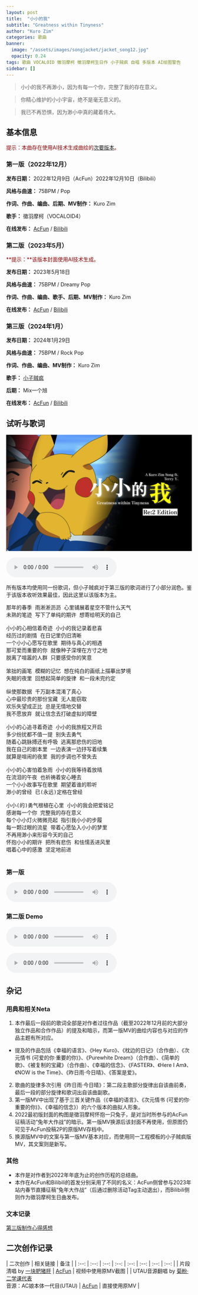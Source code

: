```yaml
---
layout: post
title:  "小小的我"
subtitle: "Greatness within Tinyness"
author: "Kuro Zim"
categories: 歌曲
banner: 
  image: "/assets/images/songjacket/jacket_song12.jpg"
  opacity: 0.24
tags: 歌曲 VOCALOID 徵羽摩柯 徵羽摩柯生日作 小子贼疯 自唱 多版本 AI绘图警告
sidebar: []
---
```


> 小小的我不再渺小，因为有每一个你，完整了我的存在意义。

> 你精心维护的小小宇宙，绝不是毫无意义的。

> 我已不再恐惧，因为渺小中真的藏着伟大。

## 基本信息

<font color="#8b0000">提示：本曲存在使用AI技术生成曲绘的</font>[次要版本](https://www.acfun.cn/v/ac400821875_2)<font color="#8b0000">。</font>

### 第一版（2022年12月）

**发布日期：** 2022年12月9日（AcFun）2022年12月10日（Bilibili）

**风格与曲速：** 75BPM / Pop

**作词、作曲、编曲、后期、MV制作：** Kuro Zim

**歌手：** 徵羽摩柯（VOCALOID4）

**在线发布：** [AcFun](https://www.acfun.cn/v/ac40082187) / [Bilibili](https://www.bilibili.com/video/BV1mP4y1Q7Yh/)

### 第二版（2023年5月）

<font color="#8b0000">**提示：**该版本封面使用AI技术生成。</font>

**发布日期：** 2023年5月18日

**风格与曲速：** 75BPM / Dreamy Pop

**作词、作曲、编曲、歌手、后期、MV制作：** Kuro Zim

**在线发布：** [AcFun](https://www.acfun.cn/v/ac41390699) / [Bilibili](https://www.bilibili.com/video/BV1Lu411x7fK/)

### 第三版（2024年1月）

**发布日期：** 2024年1月29日

**风格与曲速：** 75BPM / Rock Pop

**作词、作曲、编曲、MV制作：** Kuro Zim

**歌手：** [小子贼疯](https://www.acfun.cn/u/15232)

**后期：** Mix一个旭

**在线发布：** [AcFun](https://www.acfun.cn/v/ac43634103) / [Bilibili](https://www.bilibili.com/video/BV1ZV411Q7WK/)

## 试听与歌词

![这是图片](/assets/images/songjacket/jacket_song12sp.jpg "第三版特制封面")

<audio controls><source src="/assets/audio/song12v24pikachu.mp3" type="audio/mp3"></audio>

所有版本均使用同一份歌词，但小子贼疯对于第三版的歌词进行了小部分润色。鉴于该版本收听效果最佳，因此这里以该版本为主。

<pre>
那年的春季 雨淅淅沥沥 心里铺展着星空不管什么天气
未熟的笔迹 写下了单纯的期许 想寄给明天的自己 

小小的心相信着奇迹 小小的我记录着悲喜
经历过的剧情 在日记里仍旧清晰
一个小小心愿写在歌里 期待与真心的相遇
那可爱而重要的你 就像种子深埋在方寸之地
脱离了喧嚣的人群 只要感受你的笑意

笨拙的画笔 模糊的记忆 想在纯白的画纸上描摹出梦境
失眠的夜里 回想起简单的旋律 和一段未完约定

纵使那数据 千万副本混淆了真心
心中最珍贵的那份宝藏 无人能窃取
欢乐失望成正比 总是无情地交替
我不愿放弃 就让信念去打破虚拟的障壁

小小的心追寻着奇迹 小小的我旅程又开启
多少纷扰都不值一提 别失去勇气
随着心跳脉搏还有呼吸 逃离那悲伤的旧地
我在自己的剧本里 一边表演一边抒写着续集
就算是喧闹的夜里 我的步调也不曾失去

小小的心害怕着急雨 小小的我等待着放晴
在流泪的午夜 也祈祷着安心睡去
一个小小故事写在歌里 期望着谁的聆听
渺小的曾经 已(永远)定格在曾经

小小(的)勇气根植在心里 小小的我会把爱铭记
感谢每一个你 完整我的存在意义
每个小小灯火微微亮起 指引我小小的步履
每一颗过眼的流星 带着心愿坠入小小的梦里
不再用渺小来形容今天的自己
怀抱小小的期许 把所有悲伤 和怯懦丢进风里
唱着心中的感激 坚定地前进

</pre>

### 第一版

<audio controls><source src="/assets/audio/song12v22.mp3" type="audio/mp3"></audio>

### 第二版 Demo

<audio controls><source src="/assets/audio/song12v23mdemo.mp3" type="audio/mp3"></audio>

<audio controls><source src="/assets/audio/song12v23fdemo.mp3" type="audio/mp3"></audio>

## 杂记

### 用典和相关Neta

1. 本作最后一段前的歌词全部是对作者过往作品（截至2022年12月前的大部分独立作品和合作作品）的提及和暗示，而第一版MV的曲绘内容也与对应的作品主题有所对应。
* 提及的作品包括《幸福的语言》、《Hey Kuro》、《枕边的日记》（合作曲）、《次元情书 (可爱的你·重要的你)》、《Purewhite Dream》（合作曲）、《简单的歌》、《被复制的宝藏》（合作曲）、《幸福的信念》、《FASTER》、《Here I Am》、《NOW is the Time》、《昨日雨·今日晴》、《答案是爱》。
2. 歌曲的旋律多次引用《昨日雨·今日晴》：第二段主歌部分旋律出自该曲前奏，最后一段的部分旋律和歌词出自该曲副歌。
3. 第一版MV中出现了基于三首关键作品（《幸福的语言》、《次元情书 (可爱的你·重要的你)》、《幸福的信念》）的六个版本的曲拟人形象。
4. 2022最初版封面的构图是徵羽摩柯怀抱一只兔子，是对当时所参与的AcFun征稿活动“兔年大作战”的暗示。第一版MV换源后该封面不再使用，但原图仍可见于AcFun投稿2P的原版MV存档中。
5. 换源版MV中的文案与第一版MV基本对应，而使用同一工程模板的小子贼疯版MV，其文案则是新写。

### 其他

* 本作是对作者到2022年年底为止的创作历程的总结曲。
* 本作在AcFun和Bilibili的首发分别采用了不同的名义：AcFun侧曾参与2023年站内春节直播征稿“兔年大作战”（后通过删除活动Tag主动退出），而Bilibili侧则作为徵羽摩柯生日曲发布。

### 文本记录

[第三版制作心得感想](https://www.acfun.cn/a/ac43189092)

## 二次创作记录

| 二次创作 | 相关链接 | 备注 |
| :--: | :--: | :--: | :--: | :--: | :--: | :--: | :--: | 
| 片段清唱 by [一块肥猪肝](https://www.acfun.cn/u/4599324) | [AcFun](https://www.acfun.cn/v/ac40432618) | 视频中使用原MV截图 |
| UTAU音源翻唱 by [菊粉·二学课代表](https://www.acfun.cn/u/684188)<br>音源：AC娘本体一代目(UTAU) | [AcFun](https://www.acfun.cn/v/ac40704707) | 直接使用原MV |